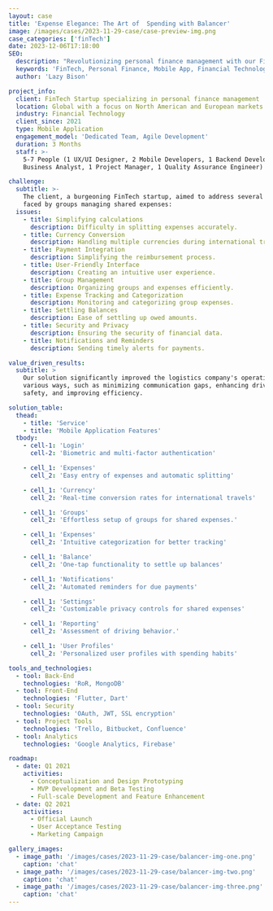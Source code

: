 ```yaml
---
layout: case
title: 'Expense Elegance: The Art of  Spending with Balancer'
image: /images/cases/2023-11-29-case/case-preview-img.png
case_categories: ['finTech']
date: 2023-12-06T17:18:00
SEO:
  description: "Revolutionizing personal finance management with our FinTech Startup's mobile app. Tailored for North American and European markets, our app offers user-friendly, secure, and efficient financial solutions."
  keywords: 'FinTech, Personal Finance, Mobile App, Financial Technology, Expense Tracking, Secure Payments, Global Market'
  author: 'Lazy Bison'

project_info:
  client: FinTech Startup specializing in personal finance management
  location: Global with a focus on North American and European markets
  industry: Financial Technology
  client_since: 2021
  type: Mobile Application
  engagement_model: 'Dedicated Team, Agile Development'
  duration: 3 Months
  staff: >-
    5-7 People (1 UX/UI Designer, 2 Mobile Developers, 1 Backend Developer, 1
    Business Analyst, 1 Project Manager, 1 Quality Assurance Engineer)

challenge:
  subtitle: >-
    The client, a burgeoning FinTech startup, aimed to address several issues
    faced by groups managing shared expenses:
  issues:
    - title: Simplifying calculations
      description: Difficulty in splitting expenses accurately.
    - title: Currency Conversion
      description: Handling multiple currencies during international travel.
    - title: Payment Integration
      description: Simplifying the reimbursement process.
    - title: User-Friendly Interface
      description: Creating an intuitive user experience.
    - title: Group Management
      description: Organizing groups and expenses efficiently.
    - title: Expense Tracking and Categorization
      description: Monitoring and categorizing group expenses.
    - title: Settling Balances
      description: Ease of settling up owed amounts.
    - title: Security and Privacy
      description: Ensuring the security of financial data.
    - title: Notifications and Reminders
      description: Sending timely alerts for payments.

value_driven_results:
  subtitle: >
    Our solution significantly improved the logistics company's operations in
    various ways, such as minimizing communication gaps, enhancing driver
    safety, and improving efficiency.

solution_table:
  thead:
    - title: 'Service'
    - title: 'Mobile Application Features'
  tbody:
    - cell-1: 'Login'
      cell-2: 'Biometric and multi-factor authentication'

    - cell_1: 'Expenses'
      cell_2: 'Easy entry of expenses and automatic splitting'

    - cell_1: 'Currency'
      cell_2: 'Real-time conversion rates for international travels'

    - cell_1: 'Groups'
      cell_2: 'Effortless setup of groups for shared expenses.'

    - cell_1: 'Expenses'
      cell_2: 'Intuitive categorization for better tracking'

    - cell_1: 'Balance'
      cell_2: 'One-tap functionality to settle up balances'

    - cell_1: 'Notifications'
      cell_2: 'Automated reminders for due payments'

    - cell_1: 'Settings'
      cell_2: 'Customizable privacy controls for shared expenses'

    - cell_1: 'Reporting'
      cell_2: 'Assessment of driving behavior.'

    - cell_1: 'User Profiles'
      cell_2: 'Personalized user profiles with spending habits'

tools_and_technologies:
  - tool: Back-End
    technologies: 'RoR, MongoDB'
  - tool: Front-End
    technologies: 'Flutter, Dart'
  - tool: Security
    technologies: 'OAuth, JWT, SSL encryption'
  - tool: Project Tools
    technologies: 'Trello, Bitbucket, Confluence'
  - tool: Analytics
    technologies: 'Google Analytics, Firebase'

roadmap:
  - date: Q1 2021
    activities:
      - Conceptualization and Design Prototyping
      - MVP Development and Beta Testing
      - Full-scale Development and Feature Enhancement
  - date: Q2 2021
    activities:
      - Official Launch
      - User Acceptance Testing
      - Marketing Campaign

gallery_images:
  - image_path: '/images/cases/2023-11-29-case/balancer-img-one.png'
    caption: 'chat'
  - image_path: '/images/cases/2023-11-29-case/balancer-img-two.png'
    caption: 'chat'
  - image_path: '/images/cases/2023-11-29-case/balancer-img-three.png'
    caption: 'chat'
---
```

